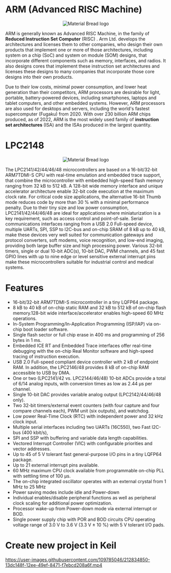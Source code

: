
# ARM (Advanced RISC Machine)

<p align="center" style="margin-bottom: 0px !important;">
  <img src="https://user-images.githubusercontent.com/109785046/212823768-472007c7-1bda-4497-86ed-608592b31682.png" alt="Material Bread logo" align="center">
</p>

ARM is generally known as Advanced RISC Machine, in the family of **Reduced Instruction Set Computer** (RISC) .  Arm Ltd. develops the architectures and licenses them to other companies, who design their own products that implement one or more of those architectures, including system on a chip (SoC) and system on module (SOM) designs, that incorporate different components such as memory, interfaces, and radios. It also designs cores that implement these instruction set architectures and licenses these designs to many companies that incorporate those core designs into their own products.

Due to their low costs, minimal power consumption, and lower heat generation than their competitors, ARM processors are desirable for light, portable, battery-powered devices, including smartphones, laptops and tablet computers, and other embedded systems. However, ARM processors are also used for desktops and servers, including the world's fastest supercomputer (Fugaku) from 2020. With over 230 billion ARM chips produced, as of 2022, ARM is the most widely used family of **instruction set architectures** (ISA) and the ISAs produced in the largest quantity.



# LPC2148

<p align="center" style="margin-bottom: 0px !important;">
  <img src="https://user-images.githubusercontent.com/109785046/212825207-80fa4817-15b5-4abb-8071-f33b6d637224.png" alt="Material Bread logo" align="center">
</p>

The LPC2141/42/44/46/48 microcontrollers are based on a 16-bit/32-bit ARM7TDMI-S CPU with real-time emulation and embedded trace support, that combine the microcontroller with embedded high-speed flash memory ranging from 32 kB to 512 kB. A 128-bit wide memory interface and unique accelerator architecture enable 32-bit code execution at the maximum clock rate. For critical code size applications, the alternative 16-bit Thumb mode reduces code by more than 30 % with a minimal performance penalty. Due to their tiny size and low power consumption, LPC2141/42/44/46/48 are ideal for applications where miniaturization is a key requirement, such as access control and point-of-sale. Serial communications interfaces ranging from a USB 2.0 Full-speed device, multiple UARTs, SPI, SSP to I2C-bus and on-chip SRAM of 8 kB up to 40 kB, make these devices very well suited for communication gateways and protocol converters, soft modems, voice recognition, and low-end imaging, providing both large buffer size and high processing power. Various 32-bit timers, single or dual 10-bit ADC(s), 10-bit DAC, PWM channels, and 45 fast GPIO lines with up to nine edge or level sensitive external interrupt pins make these microcontrollers suitable for industrial control and medical systems.

# Features

- 16-bit/32-bit ARM7TDMI-S microcontroller in a tiny LQFP64 package.
- 8 kB to 40 kB of on-chip static RAM and 32 kB to 512 kB of on-chip flash memory.128-bit wide interface/accelerator enables high-speed 60 MHz operations.
- In-System Programming/In-Application Programming (ISP/IAP) via on-chip boot loader software.
- Single flash sector or full chip erase in 400 ms and programming of 256 bytes in 1 ms.
- Embedded ICE RT and Embedded Trace interfaces offer real-time debugging with the on-chip Real Monitor software and high-speed tracing of instruction execution.
- USB 2.0 Full-speed compliant device controller with 2 kB of endpoint RAM. In addition, the LPC2146/48 provides 8 kB of on-chip RAM accessible to USB by DMA.
- One or two (LPC2141/42 vs. LPC2144/46/48) 10-bit ADCs provide a total of 6/14 analog inputs, with conversion times as low as 2.44 μs per channel.
- Single 10-bit DAC provides variable analog output (LPC2142/44/46/48 only).
- Two 32-bit timers/external event counters (with four capture and four compare channels each), PWM unit (six outputs), and watchdog.
- Low power Real-Time Clock (RTC) with independent power and 32 kHz clock input.
- Multiple serial interfaces including two UARTs (16C550), two Fast I2C-bus (400 kbit/s),
- SPI and SSP with buffering and variable data length capabilities.
- Vectored Interrupt Controller (VIC) with configurable priorities and vector addresses.
- Up to 45 of 5 V tolerant fast general-purpose I/O pins in a tiny LQFP64 package.
- Up to 21 external interrupt pins available.
- 60 MHz maximum CPU clock available from programmable on-chip PLL with settling time of 100 μs.
- The on-chip integrated oscillator operates with an external crystal from 1 MHz to 25 MHz
- Power saving modes include idle and Power-down
- Individual enables/disable peripheral functions as well as peripheral clock scaling for additional power optimization.
- Processor wake-up from Power-down mode via external interrupt or BOD.
- Single power supply chip with POR and BOD circuits CPU operating voltage range of 3.0 V to 3.6 V (3.3 V ± 10 %) with 5 V tolerant I/O pads.

# Create new project in Keil




https://user-images.githubusercontent.com/109785046/212834850-13dc148f-12ee-49ef-8471-f7ebcd208a6f.mp4

